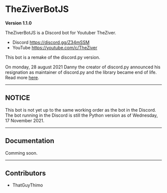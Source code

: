 # TheZiverBotJS

**Version 1.1.0**

TheZiverBotJS is a Discord bot for Youtuber TheZiver.
- Discord https://discord.gg/Z34mSSM
- YouTube https://youtube.com/c/TheZiver

This bot is a remake of the discord.py version.

On monday, 28 august 2021 Danny the creator of discord.py announced his resignation as maintainer of discord.py and the library became end of life.
Read more [here](https://gist.github.com/Rapptz/4a2f62751b9600a31a0d3c78100287f1).

---
## NOTICE

This bot is not yet up to the same working order as the bot in the Discord.
The bot running in the Discord is still the Python version as of Wednesday, 17 November 2021.

---
## Documentation
Comming soon.

---
## Contributors

- ThatGuyThimo
